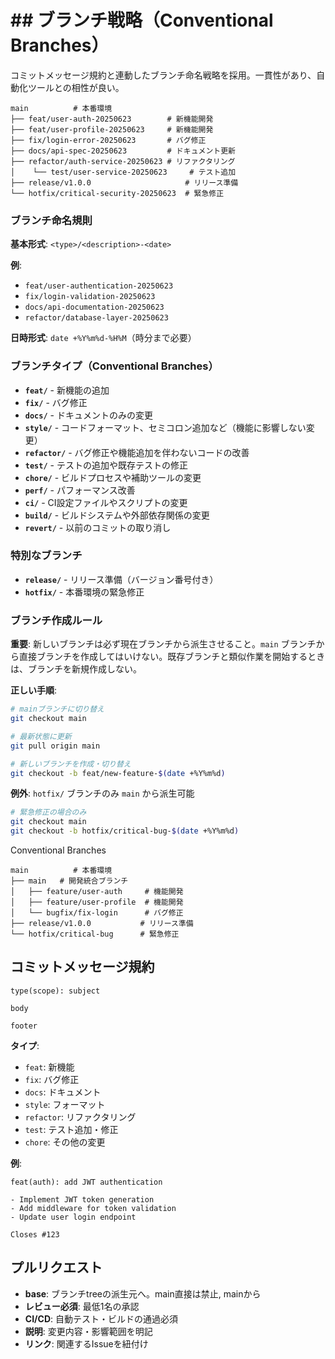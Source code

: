 # ## ブランチ戦略（Conventional Branches）

コミットメッセージ規約と連動したブランチ命名戦略を採用。一貫性があり、自動化ツールとの相性が良い。

```
main          # 本番環境
├── feat/user-auth-20250623        # 新機能開発
├── feat/user-profile-20250623     # 新機能開発
├── fix/login-error-20250623       # バグ修正
├── docs/api-spec-20250623         # ドキュメント更新
├── refactor/auth-service-20250623 # リファクタリング
│    └── test/user-service-20250623     # テスト追加
├── release/v1.0.0                     # リリース準備
└── hotfix/critical-security-20250623  # 緊急修正
```

### ブランチ命名規則

**基本形式**: `<type>/<description>-<date>`

**例**:
- `feat/user-authentication-20250623`
- `fix/login-validation-20250623`
- `docs/api-documentation-20250623`
- `refactor/database-layer-20250623`

**日時形式**: `date +%Y%m%d-%H%M`（時分まで必要）

### ブランチタイプ（Conventional Branches）

- **`feat/`** - 新機能の追加
- **`fix/`** - バグ修正
- **`docs/`** - ドキュメントのみの変更
- **`style/`** - コードフォーマット、セミコロン追加など（機能に影響しない変更）
- **`refactor/`** - バグ修正や機能追加を伴わないコードの改善
- **`test/`** - テストの追加や既存テストの修正
- **`chore/`** - ビルドプロセスや補助ツールの変更
- **`perf/`** - パフォーマンス改善
- **`ci/`** - CI設定ファイルやスクリプトの変更
- **`build/`** - ビルドシステムや外部依存関係の変更
- **`revert/`** - 以前のコミットの取り消し

### 特別なブランチ

- **`release/`** - リリース準備（バージョン番号付き）
- **`hotfix/`** - 本番環境の緊急修正

### ブランチ作成ルール

**重要**: 新しいブランチは必ず現在ブランチから派生させること。`main` ブランチから直接ブランチを作成してはいけない。既存ブランチと類似作業を開始するときは、ブランチを新規作成しない。

**正しい手順**:
```bash
# mainブランチに切り替え
git checkout main

# 最新状態に更新
git pull origin main

# 新しいブランチを作成・切り替え
git checkout -b feat/new-feature-$(date +%Y%m%d)
```

**例外**: `hotfix/` ブランチのみ `main` から派生可能
```bash
# 緊急修正の場合のみ
git checkout main
git checkout -b hotfix/critical-bug-$(date +%Y%m%d)
```

Conventional Branches

```
main          # 本番環境
├── main   # 開発統合ブランチ
│   ├── feature/user-auth     # 機能開発
│   ├── feature/user-profile  # 機能開発
│   └── bugfix/fix-login      # バグ修正
├── release/v1.0.0           # リリース準備
└── hotfix/critical-bug      # 緊急修正
```

## コミットメッセージ規約
```
type(scope): subject

body

footer
```

**タイプ**:
- `feat`: 新機能
- `fix`: バグ修正
- `docs`: ドキュメント
- `style`: フォーマット
- `refactor`: リファクタリング
- `test`: テスト追加・修正
- `chore`: その他の変更

**例**:
```
feat(auth): add JWT authentication

- Implement JWT token generation
- Add middleware for token validation
- Update user login endpoint

Closes #123
```

## プルリクエスト
- **base**: ブランチtreeの派生元へ。main直接は禁止, mainから
- **レビュー必須**: 最低1名の承認
- **CI/CD**: 自動テスト・ビルドの通過必須
- **説明**: 変更内容・影響範囲を明記
- **リンク**: 関連するIssueを紐付け
